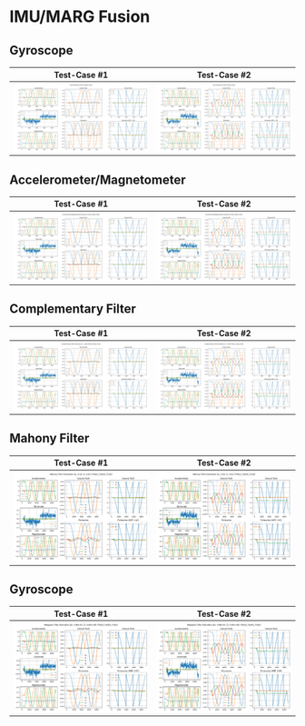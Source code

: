 # IMU/MARG Fusion

## Gyroscope 

Test-Case #1                          |  Test-Case #2
:------------------------------------:|:-------------------------------------:
![](img/gyro_1.png)  |  ![](img/gyro_2.png)

## Accelerometer/Magnetometer 

Test-Case #1                          |  Test-Case #2
:------------------------------------:|:------------------------------------:
![](img/xmag_1.png)  |  ![](img/xmag_2.png)

## Complementary Filter 

Test-Case #1                                   |  Test-Case #2
:---------------------------------------------:|:---------------------------------------------:
![](img/complementary_1.png)  |  ![](img/complementary_2.png)

## Mahony Filter 

Test-Case #1                            |  Test-Case #2
:--------------------------------------:|:--------------------------------------:
![](img/mahony_1.png)  |  ![](img/mahony_2.png)

## Gyroscope 

Test-Case #1                              |  Test-Case #2
:----------------------------------------:|:----------------------------------------:
![](img/madgwick_1.png)  |  ![](img/madgwick_2.png)
